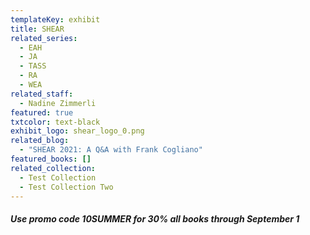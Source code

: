 ```yaml
---
templateKey: exhibit
title: SHEAR
related_series:
  - EAH
  - JA
  - TASS
  - RA
  - WEA
related_staff:
  - Nadine Zimmerli
featured: true
txtcolor: text-black
exhibit_logo: shear_logo_0.png
related_blog:
  - "SHEAR 2021: A Q&A with Frank Cogliano"
featured_books: []
related_collection:
  - Test Collection
  - Test Collection Two
---
```

##### Use promo code 10SUMMER for 30% all books through September 1